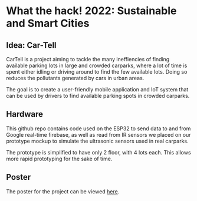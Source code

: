 # What the hack! 2022: Sustainable and Smart Cities

## Idea: Car-Tell
CarTell is a project aiming to tackle the many ineffiencies of finding available parking lots in large and crowded carparks, where a lot of time is spent either idling or driving around to find the few available lots. Doing so reduces the pollutants generated by cars in urban areas.

The goal is to create a user-friendly mobile application and IoT system that can be used by drivers to find available parking spots in crowded carparks.

## Hardware
This github repo contains code used on the ESP32 to send data to and from Google real-time firebase, as well as read from IR sensors we placed on our prototype mockup to simulate the ultrasonic sensors used in real carparks. 

The prototype is simplified to have only 2 floor, with 4 lots each. This allows more rapid prototyping for the sake of time.

## Poster
The poster for the project can be viewed [here](assets/WTH_Poster.pdf).
